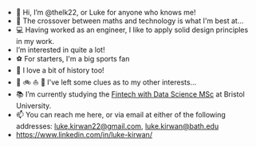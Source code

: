 - 👋 Hi, I’m @thelk22, or Luke for anyone who knows me! 
- 👀 The crossover between maths and technology is what I'm best at...
- :computer: Having worked as an engineer, I like to apply solid design principles in my work. 
- I’m interested in quite a lot!
- :soccer: For starters, I'm a big sports fan
- :european_castle: I love a bit of history too!
- 🌱 :bike: :sailboat: :rocket: I've left some clues as to my other interests...
- :books: I’m currently studying the [Fintech with Data Science MSc](https://www.bristol.ac.uk/study/postgraduate/2021/eng/msc-financial-technology-with-data-science/) at Bristol University.
- 📫 You can reach me here, or via email at either of the following addresses: luke.kirwan22@gmail.com, luke.kirwan@bath.edu
- https://www.linkedin.com/in/luke-kirwan/

<!---
thelk22/thelk22 is a ✨ special ✨ repository because its `README.md` (this file) appears on your GitHub profile.
You can click the Preview link to take a look at your changes.
--->
